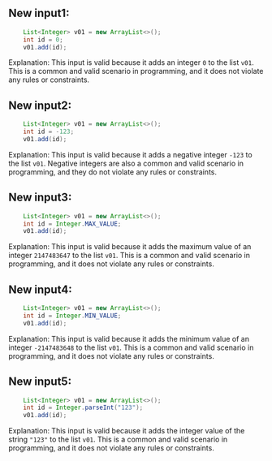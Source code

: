 ## New input1:
```java
    List<Integer> v01 = new ArrayList<>();
    int id = 0;
    v01.add(id);
```
Explanation: This input is valid because it adds an integer `0` to the list `v01`. This is a common and valid scenario in programming, and it does not violate any rules or constraints.

## New input2:
```java
    List<Integer> v01 = new ArrayList<>();
    int id = -123;
    v01.add(id);
```
Explanation: This input is valid because it adds a negative integer `-123` to the list `v01`. Negative integers are also a common and valid scenario in programming, and they do not violate any rules or constraints.

## New input3:
```java
    List<Integer> v01 = new ArrayList<>();
    int id = Integer.MAX_VALUE;
    v01.add(id);
```
Explanation: This input is valid because it adds the maximum value of an integer `2147483647` to the list `v01`. This is a common and valid scenario in programming, and it does not violate any rules or constraints.

## New input4:
```java
    List<Integer> v01 = new ArrayList<>();
    int id = Integer.MIN_VALUE;
    v01.add(id);
```
Explanation: This input is valid because it adds the minimum value of an integer `-2147483648` to the list `v01`. This is a common and valid scenario in programming, and it does not violate any rules or constraints.

## New input5:
```java
    List<Integer> v01 = new ArrayList<>();
    int id = Integer.parseInt("123");
    v01.add(id);
```
Explanation: This input is valid because it adds the integer value of the string `"123"` to the list `v01`. This is a common and valid scenario in programming, and it does not violate any rules or constraints.
